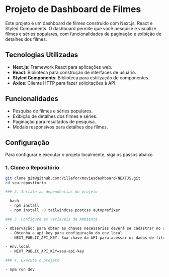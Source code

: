 # Projeto de Dashboard de Filmes

Este projeto é um dashboard de filmes construído com Next.js, React e Styled Components. O dashboard permite que você pesquise e visualize filmes e séries populares, com funcionalidades de paginação e exibição de detalhes dos filmes.

## Tecnologias Utilizadas

- **Next.js**: Framework React para aplicações web.
- **React**: Biblioteca para construção de interfaces de usuário.
- **Styled Components**: Biblioteca para estilização de componentes.
- **Axios**: Cliente HTTP para fazer solicitações à API.

## Funcionalidades

- Pesquisa de filmes e séries populares.
- Exibição de detalhes dos filmes e séries.
- Paginação para resultados de pesquisa.
- Modais responsivos para detalhes dos filmes.

## Configuração

Para configurar e executar o projeto localmente, siga os passos abaixo.

### 1. Clone o Repositório

```bash
git clone git@github.com:Villefor/moviesdashboard-NEXTJS.git
cd seu-repositorio

### 2. Instale as dependências do projeto

- bash
  - npm install
  - npm install -D tailwindcss postcss autoprefixer

### 3. Configure as Variáveis de Ambiente

- Observação: para obter as chaves necessárias deverá se cadastrar no site https://developer.themoviedb.org/reference/intro/getting-started
  - Obtenha a api_key para configuração do env.local
  - NEXT_PUBLIC_API_KEY: Sua chave da API para acessar os dados de filmes e séries.

- env.local
  - NEXT_PUBLIC_API_KEY=seu-api-key

### 4. Execute o projeto

- npm run dev